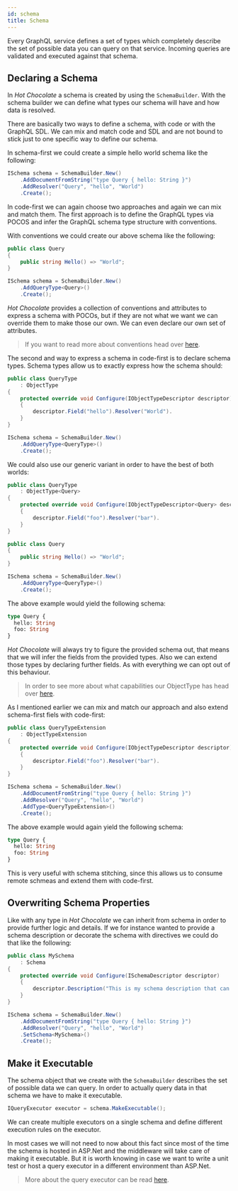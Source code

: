 ```yaml
---
id: schema
title: Schema
---
```


Every GraphQL service defines a set of types which completely describe the set of possible data you can query on that service. Incoming queries are validated and executed against that schema.

## Declaring a Schema

In _Hot Chocolate_ a schema is created by using the `SchemaBuilder`. With the schema builder we can define what types our schema will have and how data is resolved.

There are basically two ways to define a schema, with code or with the GraphQL SDL. We can mix and match code and SDL and are not bound to stick just to one specific way to define our schema.

In schema-first we could create a simple hello world schema like the following:

```csharp
ISchema schema = SchemaBuilder.New()
    .AddDocumentFromString("type Query { hello: String }")
    .AddResolver("Query", "hello", "World")
    .Create();
```

In code-first we can again choose two approaches and again we can mix and match them. The first approach is to define the GraphQL types via POCOS and infer the GraphQL schema type structure with conventions.

With conventions we could create our above schema like the following:

```csharp
public class Query
{
    public string Hello() => "World";
}

ISchema schema = SchemaBuilder.New()
    .AddQueryType<Query>()
    .Create();
```

_Hot Chocolate_ provides a collection of conventions and attributes to express a schema with POCOs, but if they are not what we want we can override them to make those our own. We can even declare our own set of attributes.

> If you want to read more about conventions head over [here](conventions.md).

The second and way to express a schema in code-first is to declare schema types. Schema types allow us to exactly express how the schema should:

```csharp
public class QueryType
    : ObjectType
{
    protected override void Configure(IObjectTypeDescriptor descriptor)
    {
        descriptor.Field("hello").Resolver("World").
    }
}

ISchema schema = SchemaBuilder.New()
    .AddQueryType<QueryType>()
    .Create();
```

We could also use our generic variant in order to have the best of both worlds:

```csharp
public class QueryType
    : ObjectType<Query>
{
    protected override void Configure(IObjectTypeDescriptor<Query> descriptor)
    {
        descriptor.Field("foo").Resolver("bar").
    }
}

public class Query
{
    public string Hello() => "World";
}

ISchema schema = SchemaBuilder.New()
    .AddQueryType<QueryType>()
    .Create();
```

The above example would yield the following schema:

```graphql
type Query {
  hello: String
  foo: String
}
```

_Hot Chocolate_ will always try to figure the provided schema out, that means that we will infer the fields from the provided types. Also we can extend those types by declaring further fields. As with everything we can opt out of this behaviour.

> In order to see more about what capabilities our ObjectType has head over [here](code-first-object-type.md).

As I mentioned earlier we can mix and match our approach and also extend schema-first fiels with code-first:

```csharp
public class QueryTypeExtension
    : ObjectTypeExtension
{
    protected override void Configure(IObjectTypeDescriptor descriptor)
    {
        descriptor.Field("foo").Resolver("bar").
    }
}

ISchema schema = SchemaBuilder.New()
    .AddDocumentFromString("type Query { hello: String }")
    .AddResolver("Query", "hello", "World")
    .AddType<QueryTypeExtension>()
    .Create();
```

The above example would again yield the following schema:

```graphql
type Query {
  hello: String
  foo: String
}
```

This is very useful with schema stitching, since this allows us to consume remote schmeas and extend them with code-first.

## Overwriting Schema Properties

Like with any type in _Hot Chocolate_ we can inherit from schema in order to provide further logic and details. If we for instance wanted to provide a schema description or decorate the schema with directives we could do that like the following:

```csharp
public class MySchema 
    : Schema
{
    protected override void Configure(ISchemaDescriptor descriptor)
    {
        descriptor.Description("This is my schema description that can be accessed by introspection");
    }
}

ISchema schema = SchemaBuilder.New()
    .AddDocumentFromString("type Query { hello: String }")
    .AddResolver("Query", "hello", "World")
    .SetSchema<MySchema>()
    .Create();
```

## Make it Executable

The schema object that we create with the `SchemaBuilder` describes the set of possible data we can query. In order to actually query data in that schema we have to make it executable.

```csharp
IQueryExecutor executor = schema.MakeExecutable();
```

We can create multiple executors on a single schema and define different execution rules on the executor.

In most cases we will not need to now about this fact since most of the time the schema is hosted in ASP.Net and the middleware will take care of making it executable. But it is worth knowing in case we want to write a unit test or host a query executor in a different environment than ASP.Net.

> More about the query executor can be read [here](query-executor.md).
